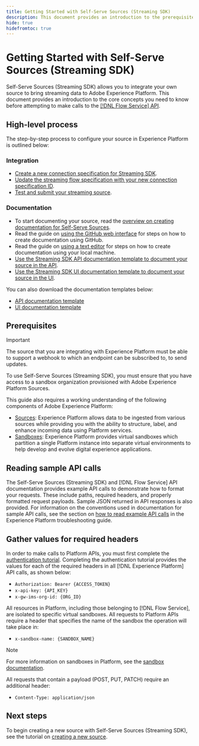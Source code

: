 ```yaml
---
title: Getting Started with Self-Serve Sources (Streaming SDK)
description: This document provides an introduction to the prerequisite information you need to know before attempting to create a new source using Self-Serve Sources (Streaming SDK).
hide: true
hidefromtoc: true
---
```

# Getting Started with Self-Serve Sources (Streaming SDK)

Self-Serve Sources (Streaming SDK) allows you to integrate your own source to bring streaming data to Adobe Experience Platform. This document provides an introduction to the core concepts you need to know before attempting to make calls to the [[!DNL Flow Service] API](https://www.adobe.io/apis/experienceplatform/home/api-reference.html#!acpdr/swagger-specs/flow-service.yaml).

## High-level process

The step-by-step process to configure your source in Experience Platform is outlined below:

### Integration

* [Create a new connection specification for Streaming SDK](create.md).
* [Update the streaming flow specification with your new connection specification ID](update-flow-specs.md).
* [Test and submit your streaming source](submit.md).

### Documentation

* To start documenting your source, read the [overview on creating documentation for Self-Serve Sources](../documentation/doc-overview.md).
* Read the guide on [using the GitHub web interface](../documentation/github.md) for steps on how to create documentation using GitHub.
* Read the guide on [using a text editor](../documentation/text-editor.md) for steps on how to create documentation using your local machine.
* [Use the Streaming SDK API documentation template to document your source in the API](streaming-template-api.md).
* [Use the Streaming SDK UI documentation template to document your source in the UI](streaming-template-ui.md).

You can also download the documentation templates below:

* [API documentation template](../assets/streaming/streaming-template-api.zip)
* [UI documentation template](../assets/streaming/streaming-template-ui.zip)

## Prerequisites

>[!IMPORTANT]
>
>The source that you are integrating with Experience Platform must be able to support a webhook to which an endpoint can be subscribed to, to send updates.

To use Self-Serve Sources (Streaming SDK), you must ensure that you have access to a sandbox organization provisioned with Adobe Experience Platform Sources.

This guide also requires a working understanding of the following components of Adobe Experience Platform:

* [Sources](../../home.md): Experience Platform allows data to be ingested from various sources while providing you with the ability to structure, label, and enhance incoming data using Platform services.
* [Sandboxes](../../../sandboxes/home.md): Experience Platform provides virtual sandboxes which partition a single Platform instance into separate virtual environments to help develop and evolve digital experience applications.

## Reading sample API calls

The Self-Serve Sources (Streaming SDK) and [!DNL Flow Service] API documentation provides example API calls to demonstrate how to format your requests. These include paths, required headers, and properly formatted request payloads. Sample JSON returned in API responses is also provided. For information on the conventions used in documentation for sample API calls, see the section on [how to read example API calls](../../../landing/troubleshooting.md#how-do-i-format-an-api-request) in the Experience Platform troubleshooting guide.

## Gather values for required headers

In order to make calls to Platform APIs, you must first complete the [authentication tutorial](https://www.adobe.com/go/platform-api-authentication-en). Completing the authentication tutorial provides the values for each of the required headers in all [!DNL Experience Platform] API calls, as shown below:

* `Authorization: Bearer {ACCESS_TOKEN}`
* `x-api-key: {API_KEY}`
* `x-gw-ims-org-id: {ORG_ID}`

All resources in Platform, including those belonging to [!DNL Flow Service], are isolated to specific virtual sandboxes. All requests to Platform APIs require a header that specifies the name of the sandbox the operation will take place in:

* `x-sandbox-name: {SANDBOX_NAME}`

>[!NOTE]
>
>For more information on sandboxes in Platform, see the [sandbox documentation](../../../sandboxes/home.md). 

All requests that contain a payload (POST, PUT, PATCH) require an additional header:

* `Content-Type: application/json`

## Next steps

To begin creating a new source with Self-Serve Sources (Streaming SDK), see the tutorial on [creating a new source](./create.md).
